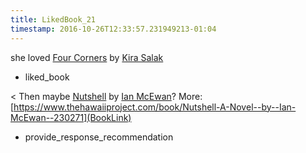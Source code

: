 ```yaml
---
title: LikedBook_21
timestamp: 2016-10-26T12:33:57.231949213-01:04
---
```


she loved [Four Corners](BookTitle) by [Kira Salak](AuthorName)
* liked_book

< Then maybe [Nutshell](BookTitle) by [Ian McEwan](AuthorName)? More: [https://www.thehawaiiproject.com/book/Nutshell-A-Novel--by--Ian-McEwan--230271](BookLink)
* provide_response_recommendation
